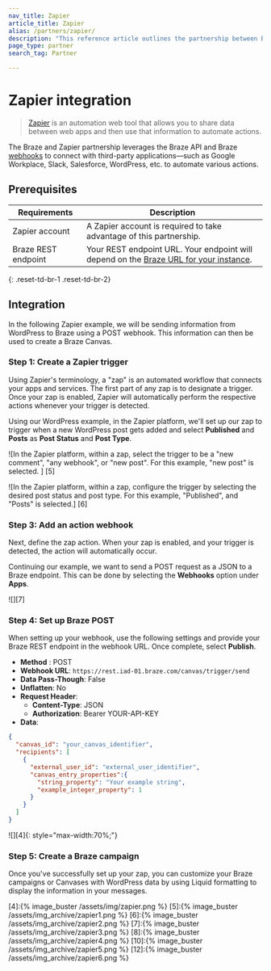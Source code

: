 ```yaml
---
nav_title: Zapier
article_title: Zapier
alias: /partners/zapier/
description: "This reference article outlines the partnership between Braze and Zapier, an automation web tool that allows you to share data between web apps, and use that information to automate actions."
page_type: partner
search_tag: Partner

---
```

# Zapier integration

> [Zapier][1] is an automation web tool that allows you to share data between web apps and then use that information to automate actions. 

The Braze and Zapier partnership leverages the Braze API and Braze [webhooks][3] to connect with third-party applications—such as Google Workplace, Slack, Salesforce, WordPress, etc. to automate various actions.

## Prerequisites

| Requirements | Description |
|---|---|
| Zapier account | A Zapier account is required to take advantage of this partnership. |
| Braze REST endpoint | Your REST endpoint URL. Your endpoint will depend on the [Braze URL for your instance][0]. |
{: .reset-td-br-1 .reset-td-br-2}

## Integration

In the following Zapier example, we will be sending information from WordPress to Braze using a POST webhook. This information can then be used to create a Braze Canvas.

### Step 1: Create a Zapier trigger

Using Zapier's terminology, a "zap" is an automated workflow that connects your apps and services. The first part of any zap is to designate a trigger. Once your zap is enabled, Zapier will automatically perform the respective actions whenever your trigger is detected.

Using our WordPress example, in the Zapier platform, we'll set up our zap to trigger when a new WordPress post gets added and select **Published** and **Posts** as **Post Status** and **Post Type**. 

![In the Zapier platform, within a zap, select the trigger to be a "new comment", "any webhook", or "new post". For this example, "new post" is selected. ] [5]

![In the Zapier platform, within a zap, configure the trigger by selecting the desired post status and post type. For this example, "Published", and "Posts" is selected.] [6]

### Step 3: Add an action webhook

Next, define the zap action. When your zap is enabled, and your trigger is detected, the action will automatically occur.

Continuing our example, we want to send a POST request as a JSON to a Braze endpoint. This can be done by selecting the **Webhooks** option under **Apps**.

![][7]

### Step 4: Set up Braze POST

When setting up your webhook, use the following settings and provide your Braze REST endpoint in the webhook URL. Once complete, select **Publish**.

- **Method** : POST
- **Webhook URL**: `https://rest.iad-01.braze.com/canvas/trigger/send`
- **Data Pass-Though**: False
- **Unflatten**: No
- **Request Header**:
  - **Content-Type**: JSON
  - **Authorization**: Bearer YOUR-API-KEY
- **Data**: 

```json
{
  "canvas_id": "your_canvas_identifier",
  "recipients": [
    {
      "external_user_id": "external_user_identifier",
      "canvas_entry_properties":{
        "string_property": "Your example string",
        "example_integer_property": 1
      }
    }
  ]
}
```

![][4]{: style="max-width:70%;"}

### Step 5: Create a Braze campaign

Once you've successfully set up your zap, you can customize your Braze campaigns or Canvases with WordPress data by using Liquid formatting to display the information in your messages.

[0]: {{site.baseurl}}/api/basics/#api-definitions
[1]: https://zapier.com/
[3]: {{site.baseurl}}/user_guide/message_building_by_channel/webhooks/creating_a_webhook/#creating-a-webhook
[4]:{% image_buster /assets/img/zapier.png %}
[5]:{% image_buster /assets/img_archive/zapier1.png %}
[6]:{% image_buster /assets/img_archive/zapier2.png %}
[7]:{% image_buster /assets/img_archive/zapier3.png %}
[8]:{% image_buster /assets/img_archive/zapier4.png %}
[10]:{% image_buster /assets/img_archive/zapier5.png %}
[12]:{% image_buster /assets/img_archive/zapier6.png %}